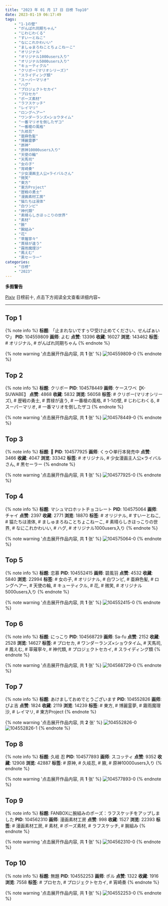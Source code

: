 ```yaml
---
title: "2023 年 01 月 17 日 日榜 Top10"
date: 2023-01-19 06:17:49
tags:
    - "1-1の壁"
    - "がんばれ同期ちゃん"
    - "じわじわくる"
    - "すいーとねこ"
    - "なにこれかわいい"
    - "ましゅまろねことちょこねーこ"
    - "オリジナル"
    - "オリジナル1000users入り"
    - "オリジナル5000users入り"
    - "キューティクル"
    - "クリボー(マリオシリーズ)"
    - "スライディング類"
    - "スーパーマリオ"
    - "ハグ"
    - "プロジェクトセカイ"
    - "プロセカ"
    - "ポーズ素材"
    - "ラフスケッチ"
    - "レイマリ"
    - "ロングヘアー"
    - "ワンダーランズ×ショウタイム"
    - "一番マリオを倒したザコ"
    - "一番槍の風格"
    - "久岐忍"
    - "亜麻色髪"
    - "博麗霊夢"
    - "原神"
    - "原神10000users入り"
    - "天使の輪"
    - "天馬司"
    - "女の子"
    - "宵崎奏"
    - "少女漫画主人公×ライバルさん"
    - "微笑"
    - "東方"
    - "東方Project"
    - "歴戦の勇士"
    - "漫画素材工房"
    - "猫たちは液体"
    - "白ワンピ"
    - "神代類"
    - "素晴らしきほっこりの世界"
    - "素材"
    - "腋"
    - "腕組み"
    - "花"
    - "草薙寧々"
    - "貫禄が違う"
    - "霧雨魔理沙"
    - "鳳えむ"
    - "黒セーラー"
categories:
    - "日榜"
    - "2023"
---
```


<i class="fa fa-triangle-exclamation"></i>**多图警告**<i class="fa fa-triangle-exclamation"></i>

[Pixiv](https://www.pixiv.net/) 日榜前十, 点击下方阅读全文查看详细内容~

<!-- more -->

---

## Top 1

{% note info %}
**标题**: 「止まれないですぅ♡受け止めてください、せんぱぁい♡」
**PID**: 104559809 **画师**: よむ
**点赞**: 13396 **收藏**: 16027 **浏览**: 143462
**标签**: # オリジナル, # がんばれ同期ちゃん
{% endnote %}

{% note warning '点击展开作品内容, 共 **1** 张' %}
![104559809-0](https://i.pixiv.re/img-original/img/2023/01/16/08/09/04/104559809_p0.png)
{% endnote %}

## Top 2

{% note info %}
**标题**: クリボー
**PID**: 104578449 **画师**: ケースワベ【K-SUWABE】
**点赞**: 4868 **收藏**: 5832 **浏览**: 56058
**标签**: # クリボー(マリオシリーズ), # 歴戦の勇士, # 貫禄が違う, # 一番槍の風格, # 1-1の壁, # じわじわくる, # スーパーマリオ, # 一番マリオを倒したザコ
{% endnote %}

{% note warning '点击展开作品内容, 共 **1** 张' %}
![104578449-0](https://i.pixiv.re/img-original/img/2023/01/17/00/09/48/104578449_p0.jpg)
{% endnote %}

## Top 3

{% note info %}
**标题**: 🐰
**PID**: 104577925 **画师**: くゥ◇単行本発売中
**点赞**: 3466 **收藏**: 4047 **浏览**: 33342
**标签**: # オリジナル, # 少女漫画主人公×ライバルさん, # 黒セーラー
{% endnote %}

{% note warning '点击展开作品内容, 共 **1** 张' %}
![104577925-0](https://i.pixiv.re/img-original/img/2023/01/17/00/00/22/104577925_p0.jpg)
{% endnote %}

## Top 4

{% note info %}
**标题**: マシュマロホットチョコレート
**PID**: 104575064 **画师**: チャイ
**点赞**: 2397 **收藏**: 2771 **浏览**: 18870
**标签**: # オリジナル, # すいーとねこ, # 猫たちは液体, # ましゅまろねことちょこねーこ, # 素晴らしきほっこりの世界, # なにこれかわいい, # ハグ, # オリジナル1000users入り
{% endnote %}

{% note warning '点击展开作品内容, 共 **1** 张' %}
![104575064-0](https://i.pixiv.re/img-original/img/2023/01/16/22/27/44/104575064_p0.png)
{% endnote %}

## Top 5

{% note info %}
**标题**: 恋慕
**PID**: 104552415 **画师**: 碧風羽
**点赞**: 4532 **收藏**: 5840 **浏览**: 22994
**标签**: # 女の子, # オリジナル, # 白ワンピ, # 亜麻色髪, # ロングヘアー, # 天使の輪, # キューティクル, # 花, # 微笑, # オリジナル5000users入り
{% endnote %}

{% note warning '点击展开作品内容, 共 **1** 张' %}
![104552415-0](https://i.pixiv.re/img-original/img/2023/01/16/00/01/44/104552415_p0.jpg)
{% endnote %}

## Top 6

{% note info %}
**标题**: にっこり
**PID**: 104568729 **画师**: Sa-fu
**点赞**: 2152 **收藏**: 2528 **浏览**: 14627
**标签**: # プロセカ, # ワンダーランズ×ショウタイム, # 天馬司, # 鳳えむ, # 草薙寧々, # 神代類, # プロジェクトセカイ, # スライディング類
{% endnote %}

{% note warning '点击展开作品内容, 共 **1** 张' %}
![104568729-0](https://i.pixiv.re/img-original/img/2023/01/16/18/33/21/104568729_p0.jpg)
{% endnote %}

## Top 7

{% note info %}
**标题**: あけましておめでとうございます
**PID**: 104552826 **画师**: ぴよ吉
**点赞**: 1824 **收藏**: 2119 **浏览**: 14239
**标签**: # 東方, # 博麗霊夢, # 霧雨魔理沙, # レイマリ, # 東方Project
{% endnote %}

{% note warning '点击展开作品内容, 共 **2** 张' %}
![104552826-0](https://i.pixiv.re/img-original/img/2023/01/16/00/16/20/104552826_p0.jpg)
![104552826-1](https://i.pixiv.re/img-original/img/2023/01/16/00/16/20/104552826_p1.jpg)
{% endnote %}

## Top 8

{% note info %}
**标题**: 久岐 忍
**PID**: 104577893 **画师**: スコッティ
**点赞**: 9352 **收藏**: 12908 **浏览**: 42887
**标签**: # 原神, # 久岐忍, # 腋, # 原神10000users入り
{% endnote %}

{% note warning '点击展开作品内容, 共 **1** 张' %}
![104577893-0](https://i.pixiv.re/img-original/img/2023/01/17/00/00/14/104577893_p0.jpg)
{% endnote %}

## Top 9

{% note info %}
**标题**: FANBOXに腕組みのポーズ：ラフスケッチをアップしました
**PID**: 104562310 **画师**: 漫画素材工房
**点赞**: 998 **收藏**: 1527 **浏览**: 22393
**标签**: # 漫画素材工房, # 素材, # ポーズ素材, # ラフスケッチ, # 腕組み
{% endnote %}

{% note warning '点击展开作品内容, 共 **1** 张' %}
![104562310-0](https://i.pixiv.re/img-original/img/2023/01/16/12/00/07/104562310_p0.jpg)
{% endnote %}

## Top 10

{% note info %}
**标题**: 無題
**PID**: 104552253 **画师**: ポル
**点赞**: 1322 **收藏**: 1916 **浏览**: 7558
**标签**: # プロセカ, # プロジェクトセカイ, # 宵崎奏
{% endnote %}

{% note warning '点击展开作品内容, 共 **1** 张' %}
![104552253-0](https://i.pixiv.re/img-original/img/2023/01/16/00/00/31/104552253_p0.jpg)
{% endnote %}
